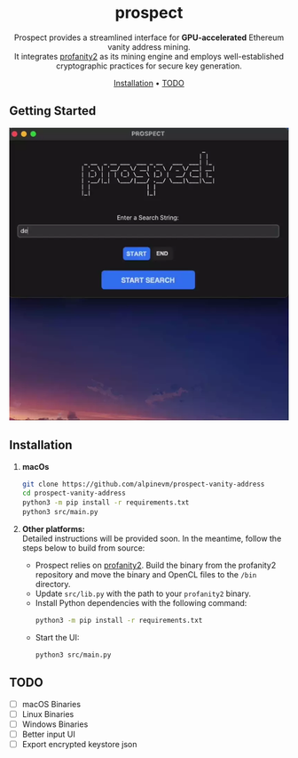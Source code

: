 <!-- markdownlint-configure-file {
  "MD013": {
    "code_blocks": false,
    "tables": false
  },
  "MD033": false,
  "MD041": false
} -->

<div align="center">

# prospect

Prospect provides a streamlined interface for **GPU-accelerated** Ethereum vanity address mining.<br>
It integrates [profanity2] as its mining engine and employs well-established cryptographic practices for secure key generation.

[Installation](#installation) •
[TODO](#todo)
</div>

## Getting Started
![Tutorial][tutorial]

## Installation
1. **macOs** <br>
    ```bash
    git clone https://github.com/alpinevm/prospect-vanity-address
    cd prospect-vanity-address
    python3 -m pip install -r requirements.txt
    python3 src/main.py
    ```
    
2. **Other platforms:**<br>
   Detailed instructions will be provided soon. In the meantime, follow the steps below to build from source:
    - Prospect relies on [profanity2]. Build the binary from the profanity2 repository and move the binary and OpenCL files to the `/bin` directory.
    - Update `src/lib.py` with the path to your `profanity2` binary.
    - Install Python dependencies with the following command:
      ```bash
      python3 -m pip install -r requirements.txt
      ```
    - Start the UI:
      ```bash
      python3 src/main.py
      ```

## TODO  
- [ ] macOS Binaries
- [ ] Linux Binaries 
- [ ] Windows Binaries 
- [ ] Better input UI
- [ ] Export encrypted keystore json

[profanity2]: https://github.com/1inch/profanity2
[downloads-badge]: https://img.shields.io/github/downloads/alpinevm/prospect-vanity-address/total?logo=github&lo
[tutorial]: github/demo.webp
[releases]: https://github.com/alpinevm/prospect-vanity-address/releases
[issues]: https://github.com/alpinevm/prospect-vanity-address/issues/new
